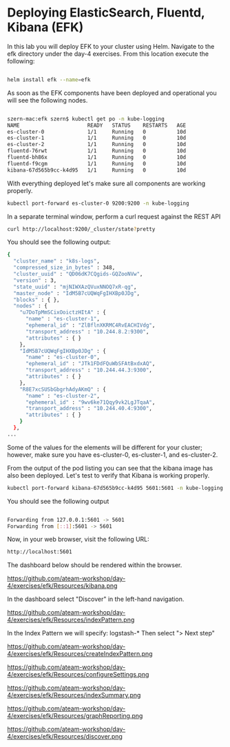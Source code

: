 # Deploying ElasticSearch, Fluentd, Kibana (EFK)

In this lab you will deploy EFK to your cluster using Helm.  Navigate to the efk directory under the day-4 exercises.  From this location execute the following:

```bash

helm install efk --name=efk

```

As soon as the EFK components have been deployed and operational you will see the following nodes.

```bash

szern-mac:efk szern$ kubectl get po -n kube-logging
NAME                      READY   STATUS    RESTARTS   AGE
es-cluster-0              1/1     Running   0          10d
es-cluster-1              1/1     Running   0          10d
es-cluster-2              1/1     Running   0          10d
fluentd-76rwt             1/1     Running   0          10d
fluentd-bh86x             1/1     Running   0          10d
fluentd-f9cgm             1/1     Running   0          10d
kibana-67d565b9cc-k4d95   1/1     Running   0          10d

```
With everything deployed let's make sure all components are working properly.

```bash
kubectl port-forward es-cluster-0 9200:9200 -n kube-logging
```

In a separate terminal window, perform a curl request against the REST API

```bash
curl http://localhost:9200/_cluster/state?pretty
```

You should see the following output:

```bash
{
  "cluster_name" : "k8s-logs",
  "compressed_size_in_bytes" : 348,
  "cluster_uuid" : "QD06dK7CQgids-GQZooNVw",
  "version" : 3,
  "state_uuid" : "mjNIWXAzQVuxNNOQ7xR-qg",
  "master_node" : "IdM5B7cUQWqFgIHXBp0JDg",
  "blocks" : { },
  "nodes" : {
    "u7DoTpMmSCixOoictzHItA" : {
      "name" : "es-cluster-1",
      "ephemeral_id" : "ZlBflnXKRMC4RvEACHIVdg",
      "transport_address" : "10.244.8.2:9300",
      "attributes" : { }
    },
    "IdM5B7cUQWqFgIHXBp0JDg" : {
      "name" : "es-cluster-0",
      "ephemeral_id" : "JTk1FDdFQuWbSFAtBxdxAQ",
      "transport_address" : "10.244.44.3:9300",
      "attributes" : { }
    },
    "R8E7xcSUSbGbgrhAdyAKmQ" : {
      "name" : "es-cluster-2",
      "ephemeral_id" : "9wv6ke71Qqy9vk2LgJTqaA",
      "transport_address" : "10.244.40.4:9300",
      "attributes" : { }
    }
  },
...
```
Some of the values for the elements will be different for your cluster; however, make sure you have es-cluster-0, es-cluster-1, and es-cluster-2. 

From the output of the pod listing you can see that the kibana image has also been deployed.  Let's test to verify that Kibana is working properly.

```bash
kubectl port-forward kibana-67d565b9cc-k4d95 5601:5601 -n kube-logging
```

You should see the following output

```bash

Forwarding from 127.0.0.1:5601 -> 5601
Forwarding from [::1]:5601 -> 5601
```

Now, in your web browser, visit the following URL:

```bash
http://localhost:5601
```

The dashboard below should be rendered within the browser.

https://github.com/ateam-workshop/day-4/exercises/efk/Resources/kibana.png


In the dashboard select "Discover" in the left-hand navigation.

https://github.com/ateam-workshop/day-4/exercises/efk/Resources/indexPattern.png

In the Index Pattern we will specify: logstash-*
Then select "> Next step"

https://github.com/ateam-workshop/day-4/exercises/efk/Resources/createIndexPattern.png

https://github.com/ateam-workshop/day-4/exercises/efk/Resources/configureSettings.png

https://github.com/ateam-workshop/day-4/exercises/efk/Resources/indexSummary.png

https://github.com/ateam-workshop/day-4/exercises/efk/Resources/graphReporting.png

https://github.com/ateam-workshop/day-4/exercises/efk/Resources/discover.png

